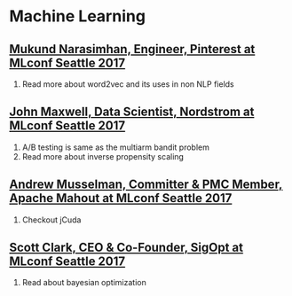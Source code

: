 # Machine Learning

## [Mukund Narasimhan, Engineer, Pinterest at MLconf Seattle 2017](https://www.youtube.com/watch?v=nl8a3DR2cXk)

1. Read more about word2vec and its uses in non NLP fields

## [John Maxwell, Data Scientist, Nordstrom at MLconf Seattle 2017](https://www.youtube.com/watch?v=3s8p2UjDF7c)

1. A/B testing is same as the multiarm bandit problem
2. Read more about inverse propensity scaling

## [Andrew Musselman, Committer & PMC Member, Apache Mahout at MLconf Seattle 2017](https://www.youtube.com/watch?v=Qkew4O3DfHA)

1. Checkout jCuda

## [Scott Clark, CEO & Co-Founder, SigOpt at MLconf Seattle 2017](https://www.youtube.com/watch?v=hopMOr7zsUQ)

1. Read about bayesian optimization
